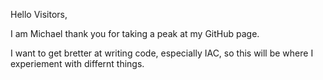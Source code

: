 Hello Visitors,

I am Michael thank you for taking a peak at my GitHub page.

I want to get bretter at writing code, especially IAC, so this will be where I experiement with differnt things.
